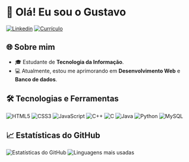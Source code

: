 <h1>👋 Olá! Eu sou o Gustavo</h1>
<div>
  <a href="https://www.linkedin.com/in/gustavo-oliveira-de-freitas-43039427a/" target="_blank"><img src="https://img.shields.io/badge/LinkedIn-1C1C1C?style=for-the-badge&logo=google-chrome&logoColor=blue" alt="Linkedin"/></a>
  <a href="https://gustaa13.github.io/curriculo/" target="_blank"><img src="https://img.shields.io/badge/-Meu%20Curr%C3%ADculo-1C1C1C?style=for-the-badge&logo=google-chrome&logoColor=yellow" alt="Currículo"/></a>
</div>

<h2>🌐 Sobre mim</h2>
<div>
  <ul>
    <li>🎓 Estudante de <strong>Tecnologia da Informação</strong>.</li>
    <li>💻 Atualmente, estou me aprimorando em <strong>Desenvolvimento Web</strong> e <strong>Banco de dados</strong>.</li>
  </ul>
</div>

<h2>🛠️ Tecnologias e Ferramentas</h2>
<div>
  <img src="https://img.icons8.com/?size=55&id=20909&format=png&color=000000" alt="HTML5"/>
  <img src="https://img.icons8.com/?size=55&id=21278&format=png&color=000000" alt="CSS3"/>
  <img src="https://img.icons8.com/?size=55&id=108784&format=png&color=000000" alt="JavaScript"/>
  <img src="https://img.icons8.com/?size=55&id=TpULddJc4gTh&format=png&color=000000" alt="C++"/>
  <img src="https://img.icons8.com/?size=55&id=40670&format=png&color=000000" alt="C"/>
  <img src="https://img.icons8.com/?size=55&id=13679&format=png&color=000000" alt="Java"/>
  <img src="https://img.icons8.com/?size=55&id=13441&format=png&color=000000" alt="Python"/>
  <img src="https://img.icons8.com/?size=55&id=UFXRpPFebwa2&format=png&color=000000" alt="MySQL"/>
</div>

<h2>📈 Estatísticas do GitHub</h2>
<div>
  <img src="https://github-readme-stats.vercel.app/api?username=Gustaa13&show_icons=true&theme=dark" alt="Estatísticas do GitHub"/>
  <img src="https://github-readme-stats.vercel.app/api/top-langs/?username=Gustaa13&layout=compact&theme=dark" alt="Linguagens mais usadas"/>
</div>
